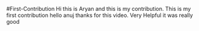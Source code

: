 #First-Contribution
Hi this is Aryan and this is my contribution.
This is my first contribution
hello anuj thanks for this video. Very Helpful
it was really good 
